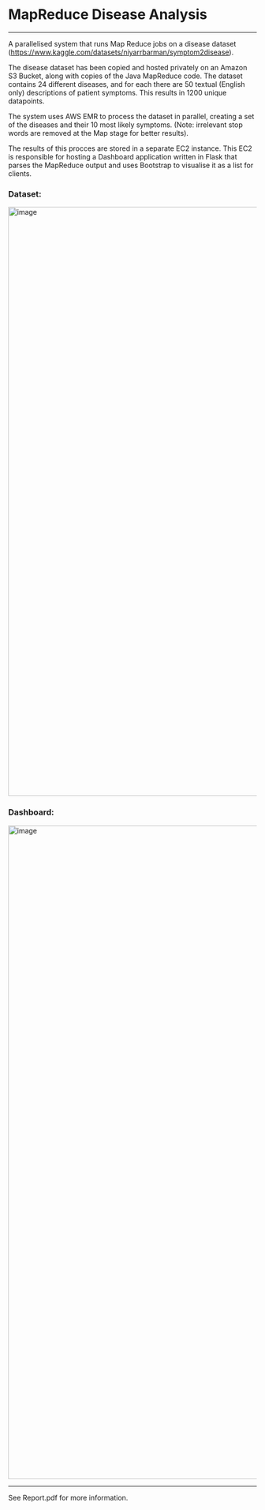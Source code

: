 # MapReduce Disease Analysis

---
A parallelised system that runs Map Reduce jobs on a disease dataset (https://www.kaggle.com/datasets/niyarrbarman/symptom2disease). 

The disease dataset has been copied and hosted privately on an Amazon S3 Bucket, along with copies of the Java MapReduce code.
The dataset contains 24 different diseases, and for each there are 50 textual (English only) descriptions of patient symptoms. This results in 1200 unique datapoints.

The system uses AWS EMR to process the dataset in parallel, creating a set of the diseases and their 10 most likely symptoms. (Note: irrelevant stop words are removed
at the Map stage for better results). 

The results of this procces are stored in a separate EC2 instance. This EC2 is responsible for hosting a Dashboard application written in Flask that parses
the MapReduce output and uses Bootstrap to visualise it as a list for clients.


### Dataset:

<img width="1194" alt="image" src="https://github.com/jamesclackett/Disease-Analysis-Dashboard/assets/55019466/2461de26-969d-4830-9b32-3d39c3698cc4">

### Dashboard:

<img width="1325" alt="image" src="https://github.com/jamesclackett/Disease-Analysis-Dashboard/assets/55019466/9c8f2b82-6f25-48c4-803e-bcd85b3164b9">

---

See Report.pdf for more information.
